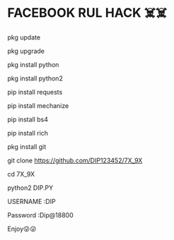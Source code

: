 # FACEBOOK RUL HACK ☠️☠️ 

pkg update

pkg upgrade

pkg install python

pkg install python2

pip install requests

pip install mechanize

pip install bs4

pip install rich

pkg install git

git clone https://github.com/DIP123452/7X_9X

cd 7X_9X

python2 DIP.PY


USERNAME :DIP 

Password :Dip@18800 

Enjoy😜😜

